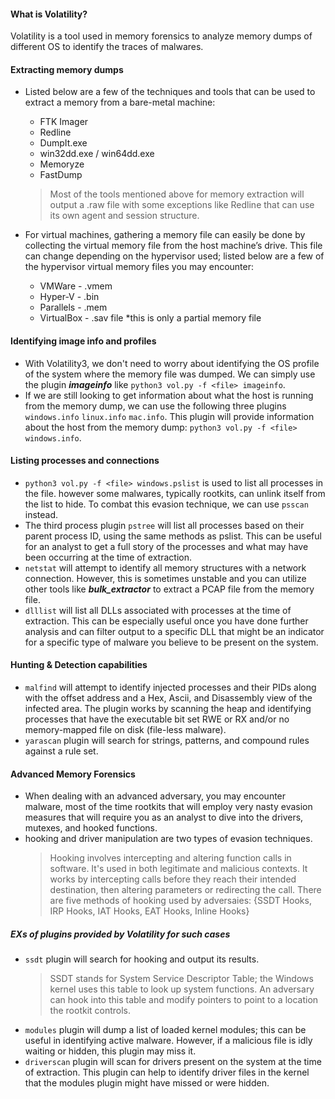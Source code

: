 #### What is Volatility?
Volatility is a tool used in memory forensics to analyze memory dumps of different OS to identify the traces of malwares.

#### Extracting memory dumps
- Listed below are a few of the techniques and tools that can be used to extract a memory from a bare-metal machine:
  - FTK Imager
  - Redline
  - DumpIt.exe
  - win32dd.exe / win64dd.exe
  - Memoryze
  - FastDump

  > Most of the tools mentioned above for memory extraction will output a .raw file with some exceptions like Redline that can use its own agent and session structure.

- For virtual machines, gathering a memory file can easily be done by collecting the virtual memory file from the host machine’s drive. This file can change depending on the hypervisor used; listed below are a few of the hypervisor virtual memory files you may encounter:
  - VMWare - .vmem
  - Hyper-V - .bin
  - Parallels - .mem
  - VirtualBox - .sav file *this is only a partial memory file

#### Identifying image info and profiles
- With Volatility3, we don't need to worry about identifying the OS profile of the system where the memory file was dumped. We can simply use the plugin ***imageinfo*** like `python3 vol.py -f <file> imageinfo`.
- If we are still looking to get information about what the host is running from the memory dump, we can use the following three plugins `windows.info` `linux.info` `mac.info`. This plugin will provide information about the host from the memory dump: `python3 vol.py -f <file> windows.info`.

#### Listing processes and connections
- `python3 vol.py -f <file> windows.pslist` is used to list all processes in the file. however some malwares, typically rootkits, can unlink itself from the list to hide. To combat this evasion technique, we can use `psscan` instead.
- The third process plugin `pstree` will list all processes based on their parent process ID, using the same methods as pslist. This can be useful for an analyst to get a full story of the processes and what may have been occurring at the time of extraction.
- `netstat` will attempt to identify all memory structures with a network connection. However, this is sometimes unstable and you can utilize other tools like ***bulk_extractor*** to extract a PCAP file from the memory file.
- `dlllist` will list all DLLs associated with processes at the time of extraction. This can be especially useful once you have done further analysis and can filter output to a specific DLL that might be an indicator for a specific type of malware you believe to be present on the system.

#### Hunting & Detection capabilities
- `malfind` will attempt to identify injected processes and their PIDs along with the offset address and a Hex, Ascii, and Disassembly view of the infected area. The plugin works by scanning the heap and identifying processes that have the executable bit set RWE or RX and/or no memory-mapped file on disk (file-less malware).
- `yarascan` plugin will search for strings, patterns, and compound rules against a rule set.

#### Advanced Memory Forensics
- When dealing with an advanced adversary, you may encounter malware, most of the time rootkits that will employ very nasty evasion measures that will require you as an analyst to dive into the drivers, mutexes, and hooked functions.
- hooking and driver manipulation are two types of evasion techniques.
  > Hooking involves intercepting and altering function calls in software. It's used in both legitimate and malicious contexts. It works by intercepting calls before they reach their intended destination, then altering parameters or redirecting the call. There are five methods of hooking used by adversaies: {SSDT Hooks, IRP Hooks, IAT Hooks, EAT Hooks, Inline Hooks}
##### EXs of plugins provided by Volatility for such cases
- `ssdt` plugin will search for hooking and output its results.
  > SSDT stands for System Service Descriptor Table; the Windows kernel uses this table to look up system functions. An adversary can hook into this table and modify pointers to point to a location the rootkit controls.
- `modules` plugin will dump a list of loaded kernel modules; this can be useful in identifying active malware. However, if a malicious file is idly waiting or hidden, this plugin may miss it.
- `driverscan` plugin will scan for drivers present on the system at the time of extraction. This plugin can help to identify driver files in the kernel that the modules plugin might have missed or were hidden.
